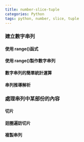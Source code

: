 ```yaml
---
title: number-slice-tuple
categories: Python
tags: python, number, slice, tuple
---
```

### 建立數字串列
#### 使用 range()函式
#### 使用 range()製作數字串列
#### 數字串列的簡單統計運算
#### 串列推導解析

### 處理串列中某部份的內容
#### 切片
#### 迴圈遍訪切片
#### 複製串列